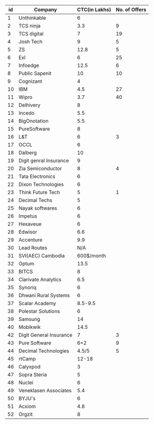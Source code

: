 | id | Company                | CTC(in Lakhs) | No. of Offers |
|----|------------------------|---------------|---------------|
| 1  | Unthinkable            | 6             |               |
| 2  | TCS ninja              | 3.3           |     9         |
| 3  | TCS digital            | 7             |    19         |
| 4  | Josh Tech              | 9             |     5         |
| 5  | ZS                     | 12.8          |     5         |
| 6  | Exl                    | 6             |    25         |
| 7  | Infoedge               | 12.5          |     6         |
| 8  | Public Sapenit         | 10            |    10         |
| 9  | Cognizant              | 4             |               |
| 10 | IBM                    | 4.5           |    27         |
| 11 | Wipro                  | 3.7           |     40        | 
| 12 | Delhivery              | 8             |               |
| 13 | Incedo                 | 5.5           |               |
| 14 | BigOnotation           | 5.5           |               |
| 15 | PureSoftware           | 8             |               |
| 16 | L&T                    | 6             |     3         |
| 17 | OCCL                   | 6             |               |
| 18 | Dalberg                | 10            |               |
| 19 | Digit genral Insurance | 9             |               |
| 20 | Zia Semiconductor      | 8             |   4           |
| 21 | Tata Electronics       | 6             |               | 
| 22 | Dixon Technologies     | 6             |               |
| 23 | Think Future Tech      | 5             |     1         |
| 24 | Decimal Techs          | 5             |               |
| 25 | Nayak softwares        | 6             |
| 26 | Impetus                | 6             |
| 27 | Hexaveue               | 6             |
| 28 | Edwisor                | 6.6           |
| 29 | Accenture              | 9.9           |
| 30 | Lead Routes            | N/A           |
| 31 | SVI(AEC) Cambodia      | 600$/month    |
| 32 | Optum                  | 13.5          |
| 33 | BITCS                  | 8             |
| 34 | Clarivate Analytics    | 6.5           |
| 35 | Synoriq                | 6             |
| 36 | Dhwani Rural Systems   | 6             |
| 37 | Scalar Academy         | 8.5-9.5       |
| 38 | Polestar Solutions     | 6             |
| 39 | Samsung                | 14            |
| 40 | Mobikwik               | 14.5          |
| 42 | Digit General Insurance | 7            |   3            |
| 43 | Pure Software          | 6+2           |   9            |
| 44 | Decimal Technologies   | 4.5/5         |   5            |
| 45 | rtCamp                 | 12-18         |                |
| 46 | Calyxpod               | 3             |                |
| 47 | Sopra Steria           | 5             |                |
| 48 | Nuclei                 | 6             |                |
| 49 | Veneklasen Associates  | 5.4           |                |
| 50 | BYJU's                 | 6             |                |
| 51 | Acxiom                 | 4.8           |
| 52 | Orgzit                 | 8             |
